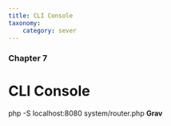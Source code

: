 ```yaml
---
title: CLI Console
taxonomy:
    category: sever
---
```


### Chapter 7

# CLI Console
php -S localhost:8080 system/router.php
**Grav** 
